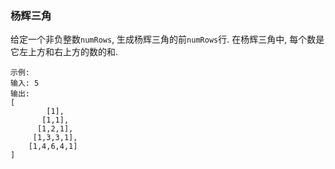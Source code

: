 
### 杨辉三角

给定一个非负整数`numRows`, 生成杨辉三角的前`numRows`行.
在杨辉三角中, 每个数是它左上方和右上方的数的和.

```
示例:
输入: 5
输出:
[
        [1],
       [1,1],
      [1,2,1],
     [1,3,3,1],
    [1,4,6,4,1]
]
```



